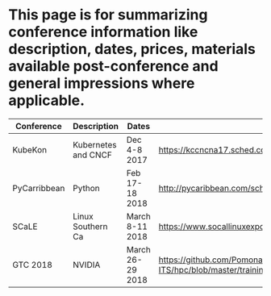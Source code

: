 # This page is for summarizing conference information like description, dates, prices, materials available post-conference and general impressions where applicable.

| Conference       | Description         | Dates              | Agenda                                            | Materials           |
| ---------------- | ------------------  | ------------------ | ------------------                                | ------------------  |   
| KubeKon          | Kubernetes and CNCF | Dec 4-8 2017       | https://kccncna17.sched.com                      |                     |
| PyCarribbean     | Python              | Feb 17-18 2018     | http://pycaribbean.com/schedule.html              |                     |
| SCaLE            | Linux Southern Ca   | March 8-11 2018    | https://www.socallinuxexpo.org/scale/16x/schedule |                     |
| GTC 2018         | NVIDIA              | March 26-29 2018   | https://github.com/Pomona-ITS/hpc/blob/master/training/conferences/GTC/2018/README.md |                     |
